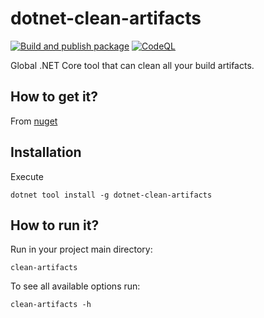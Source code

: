 # dotnet-clean-artifacts
[![Build and publish package](https://github.com/Arasz/dotnet-clean-artifacts/actions/workflows/dotnet.yml/badge.svg)](https://github.com/Arasz/dotnet-clean-artifacts/actions/workflows/dotnet.yml)
[![CodeQL](https://github.com/Arasz/dotnet-clean-artifacts/actions/workflows/github-code-scanning/codeql/badge.svg)](https://github.com/Arasz/dotnet-clean-artifacts/actions/workflows/github-code-scanning/codeql)

Global .NET Core tool that can clean all your build artifacts.

## How to get it?
From [nuget](https://www.nuget.org/packages/dotnet-clean-artifacts)

## Installation
Execute
```
dotnet tool install -g dotnet-clean-artifacts
```

## How to run it?

Run in your project main directory:
```
clean-artifacts
```
To see all available options run:
```
clean-artifacts -h
```
